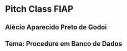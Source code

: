 <h1>Pitch Class FIAP</h1>
<h2>Alécio Aparecido Preto de Godoi</h2>   
<h2>Tema: Procedure em Banco de Dados</h2>

